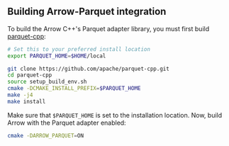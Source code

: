 ## Building Arrow-Parquet integration

To build the Arrow C++'s Parquet adapter library, you must first build [parquet-cpp][1]:

```bash
# Set this to your preferred install location
export PARQUET_HOME=$HOME/local

git clone https://github.com/apache/parquet-cpp.git
cd parquet-cpp
source setup_build_env.sh
cmake -DCMAKE_INSTALL_PREFIX=$PARQUET_HOME
make -j4
make install
```

Make sure that `$PARQUET_HOME` is set to the installation location. Now, build
Arrow with the Parquet adapter enabled:

```bash
cmake -DARROW_PARQUET=ON
```

[1]: https://github.com/apache/parquet-cpp